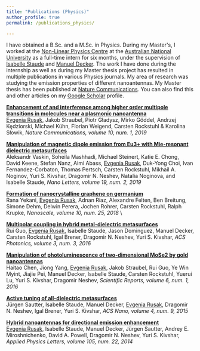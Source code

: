```yaml
---
title: "Publications (Physics)"
author_profile: true
permalink: /publications_physics/

---
```


I have obtained a B.Sc. and a M.Sc. in Physics. During my Master's, I worked at the [Non-Linear Physics Centre](https://physics.anu.edu.au/research/ftp/nlpc/) at the [Australian National University](https://www.anu.edu.au/) as a full-time intern for six months, under the supervision of [Isabelle Staude](https://scholar.google.de/citations?user=HPqyVz8AAAAJ&hl=de) and [Manuel Decker](https://scholar.google.de/citations?hl=de&user=KGtnLIgAAAAJ&view_op=list_works&sortby=pubdate). The work I have done during the internship as well as during my Master thesis project has resulted in multiple publications in various Physics journals. My area of research was studying the emission properties of different nanoantennas. My Master thesis has been published at [Nature Communications](https://www.nature.com/articles/s41467-019-13748-4). You can also find this and other articles on my [Google Scholar](https://scholar.google.com/citations?user=XKc19kkAAAAJ&hl=en&oi=ao) profile.




[**Enhancement of and interference among higher order multipole transitions in molecules near a plasmonic nanoantenna**](https://www.nature.com/articles/s41467-019-13748-4) \
<ins>Evgenia Rusak</ins>, Jakob Straubel, Piotr Gładysz, Mirko Göddel, Andrzej Kędziorski, Michael Kühn, Florian Weigend, Carsten Rockstuhl & Karolina Słowik, *Nature Communications, volume 10, num. 1, 2019*


[**Manipulation of magnetic dipole emission from Eu3+ with Mie-resonant dielectric metasurfaces**](https://pubs.acs.org/doi/10.1021/acs.nanolett.8b04268) \
Aleksandr Vaskin, Soheila Mashhadi, Michael Steinert, Katie E. Chong, David Keene, Stefan Nanz, Aimi Abass, <ins>Evgenia Rusak</ins>, Duk-Yong Choi, Ivan Fernandez-Corbaton, Thomas Pertsch, Carsten Rockstuhl, Mikhail A. Noginov, Yuri S. Kivshar, Dragomir N. Neshev, Natalia Noginova, and Isabelle Staude, *Nano Letters, volume 19, num. 2, 2019*

[**Formation of nanocrystalline graphene on germanium**](https://pubs.rsc.org/en/content/articlelanding/2018/nr/c8nr01261j) \
Rana Yekani, <ins>Evgenia Rusak</ins>,  Adnan Riaz,   Alexandre Felten,   Ben Breitung,   Simone Dehm,   Delwin Perera,   Jochen Rohrer,   Carsten Rockstuhl,  Ralph Krupke, *Nanoscale, volume 10, num. 25, 2018* \


[**Multipolar coupling in hybrid metal-dielectric metasurfaces**](https://pubs.acs.org/doi/10.1021/acsphotonics.6b00012) \
Rui Guo, <ins>Evgenia Rusak</ins>, Isabelle Staude, Jason Dominguez, Manuel Decker, Carsten Rockstuhl, Igal Brener, Dragomir N. Neshev, Yuri S. Kivshar, *ACS Photonics, volume 3, num. 3, 2016*


[**Manipulation of photoluminescence of two-dimensional MoSe2 by gold nanoantennas**](https://www.nature.com/articles/srep22296) \
Haitao Chen, Jiong Yang, <ins>Evgenia Rusak</ins>, Jakob Straubel, Rui Guo, Ye Win Myint, Jiajie Pei, Manuel Decker, Isabelle Staude, Carsten Rockstuhl, Yuerui Lu, Yuri S. Kivshar, Dragomir Neshev, *Scientific Reports, volume 6, num. 1, 2016*

[**Active tuning of all-dielectric metasurfaces**](https://pubs.acs.org/doi/10.1021/acsnano.5b00723) \
Jürgen Sautter, Isabelle Staude, Manuel Decker, <ins>Evgenia Rusak</ins>, Dragomir N. Neshev, Igal Brener, Yuri S. Kivshar, *ACS Nano, volume 4, num. 9, 2015*

[**Hybrid nanoantennas for directional emission enhancement**](https://pubs.aip.org/aip/apl/article-abstract/105/22/221109/132952/Hybrid-nanoantennas-for-directional-emission) \
<ins>Evgenia Rusak</ins>, Isabelle Staude, Manuel Decker, Jürgen Sautter, Andrey E. Miroshnichenko, David A. Powell, Dragomir N. Neshev, Yuri S. Kivshar, *Applied Physics Letters, volume 105, num. 22, 2014*



